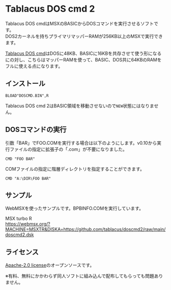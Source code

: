 # Tablacus DOS cmd 2

Tablacus DOS cmdはMSXのBASICからDOSコマンドを実行させるソフトです。  
DOS2カーネルを持ちプライマリマッパーRAMが256KB以上のMSXで実行できます。

[Tablacus DOS cmd](https://github.com/tablacus/doscmd)はDOSに48KB、BASICに16KBを共存させて使う形になるにの対し、こちらはマッパーRAMを使って、BASIC、DOS共に64KBのRAMをフルに使える点になります。

## インストール

```bas
BLOAD"DOSCMD.BIN",R
```
Tablacus DOS cmd 2はBASIC領域を移動させないので`NEW`状態にはなりません。

## DOSコマンドの実行

引数「BAR」でFOO.COMを実行する場合は以下のようにします。v0.10から実行ファイルの指定に拡張子の「.com」が不要になりました。

```bas
CMD "FOO BAR"
```

COMファイルの指定に階層ディレクトリを指定することができます。

```bas
CMD "A:\DIR\FOO BAR"
```
## サンプル

WebMSXを使ったサンプルです。BPBINFO.COMを実行しています。

MSX turbo R  
https://webmsx.org/?MACHINE=MSXTR&DISKA=https://github.com/tablacus/doscmd2/raw/main/doscmd2.dsk

## ライセンス

[Apache-2.0 license](https://github.com/tablacus/doscmd2/blob/main/LICENSE)のオープンソースです。

※有料、無料にかかわらず同人ソフトに組み込んで配布してもらっても問題ありません。


